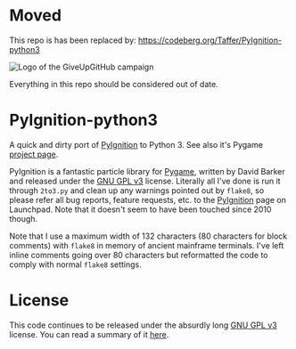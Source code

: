 # Moved

This repo is has been replaced by: https://codeberg.org/Taffer/PyIgnition-python3

![Logo of the GiveUpGitHub campaign](https://sfconservancy.org/img/GiveUpGitHub.png)

Everything in this repo should be considered out of date.

# PyIgnition-python3

A quick and dirty port of [PyIgnition](https://launchpad.net/pyignition) to
Python 3. See also it's Pygame
[project page](https://www.pygame.org/project/1527).

PyIgnition is a fantastic particle library for
[Pygame](https://www.pygame.org/news), written by David Barker and released
under the [GNU GPL v3](LICENSE) license. Literally all I've done is run it
through `2to3.py` and clean up any warnings pointed out by `flake8`, so
please refer all bug reports, feature requests, etc. to the
[PyIgnition](https://launchpad.net/pyignition) page on Launchpad. Note that it
doesn't seem to have been touched since 2010 though.

Note that I use a maximum width of 132 characters (80 characters for block
comments) with `flake8` in memory of ancient mainframe terminals. I've left
inline comments going over 80 characters but reformatted the code to comply
with normal `flake8` settings.

# License

This code continues to be released under the absurdly long [GNU GPL v3](LICENSE)
license. You can read a summary of it
[here](https://tldrlegal.com/license/gnu-general-public-license-v3-%28gpl-3%29).
